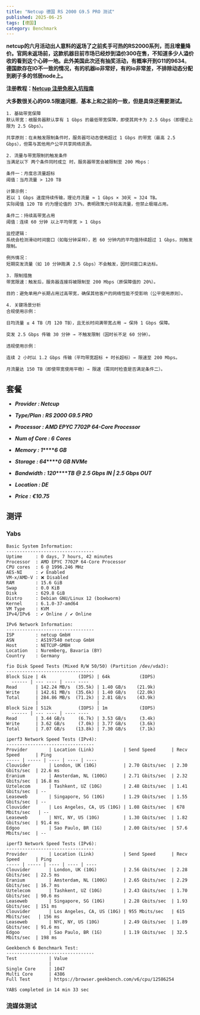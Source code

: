 ```yaml
---
title: "Netcup 德国 RS 2000 G9.5 PRO 测试"
published: 2025-06-25
tags: [德国]
category: Benchmark
---
```


**netcup的六月活动出人意料的返场了之前炙手可热的RS2000系列，而且增量降价。官网未返场前，这款机器目前市场已经炒到溢价300在售，不知道多少人溢价收的看到这个心碎一地。此外美国此次还有抽奖活动，有概率开到G11的9634**。**德国款存在IO不一致的情况，有的机器io非常好，有的io非常差，不排除动态分配到刷子多的邻居node上。**

**注册教程：[](https://catcat.blog/netcup-signup.html)[Netcup 注册免税入坑指南](https://catcat.blog/netcup-signup.html)**

**大多数很关心的G9.5限速问题**，**基本上和之前的一致，但是具体还需要测试。**

```shell
1. 基础带宽保障
默认带宽：根服务器默认享有 1 Gbps 的最低带宽保障，即使其网卡为 2.5 Gbps（即理论上限为 2.5 Gbps）。

共享原则：在未触发限制条件时，服务器可动态使用超过 1 Gbps 的带宽（最高 2.5 Gbps），但需与其他用户公平共享网络资源。

2. 流量与带宽限制的触发条件
当满足以下 两个条件同时成立 时，服务器带宽会被限制至 200 Mbps：

条件一：月度总流量超标
阈值：当月流量 > 120 TB

计算示例：
若以 1 Gbps 速度持续传输，理论月流量 ≈ 1 Gbps × 30天 ≈ 324 TB。
实际阈值 120 TB 约为理论值的 37%，表明政策允许较高流量，但禁止极端占用。

条件二：持续高带宽占用
阈值：连续 60 分钟 以上平均带宽 > 1 Gbps

监控逻辑：
系统会检测滑动时间窗口（如每分钟采样），若 60 分钟内的平均值持续超过 1 Gbps，则触发限制。

例外情况：
短期突发流量（如 10 分钟跑满 2.5 Gbps）不会触发，因时间窗口未达标。

3. 限制措施
带宽限速：触发后，服务器连接将被限制至 200 Mbps（原保障值的 20%）。

目的：避免单用户长期占用过高带宽，确保其他客户的网络性能不受影响（公平使用原则）。

4. 关键场景分析
合规使用示例：

日均流量 ≤ 4 TB（月 120 TB），且无长时间满带宽占用 → 保持 1 Gbps 保障。

突发 2.5 Gbps 传输 30 分钟 → 不触发限制（因时长不足 60 分钟）。

违规使用示例：

连续 2 小时以 1.2 Gbps 传输（平均带宽超标 + 时长超标）→ 限速至 200 Mbps。

月流量达 150 TB（即使带宽使用平稳）→ 限速（需同时检查是否满足条件二）。
```

## 套餐

- **_Provider : Netcup_**

- **_Type/Plan : RS 2000 G9.5 PRO_**

- **_Processor : AMD EPYC 7702P 64-Core Processor_**

- **_Num of Core : 6_** **_Cores_**

- **_Memory : 1_****_6_** **_GB_**

- **_Storage : 64_****_0_** **_GB NVMe_**

- **_Bandwidth : 120_****_TB @ 2.5 Gbps IN | 2.5 Gbps OUT_**

- **_Location : DE_**

- **_Price : €10.75_**

## 测评

### Yabs

```shell
Basic System Information:
---------------------------------
Uptime     : 0 days, 7 hours, 42 minutes
Processor  : AMD EPYC 7702P 64-Core Processor
CPU cores  : 6 @ 1996.246 MHz
AES-NI     : ✔ Enabled
VM-x/AMD-V : ❌ Disabled
RAM        : 15.6 GiB
Swap       : 0.0 KiB
Disk       : 629.8 GiB
Distro     : Debian GNU/Linux 12 (bookworm)
Kernel     : 6.1.0-37-amd64
VM Type    : KVM
IPv4/IPv6  : ✔ Online / ✔ Online

IPv6 Network Information:
---------------------------------
ISP        : netcup GmbH
ASN        : AS197540 netcup GmbH
Host       : NETCUP-GMBH
Location   : Nuremberg, Bavaria (BY)
Country    : Germany

fio Disk Speed Tests (Mixed R/W 50/50) (Partition /dev/vda3):
---------------------------------
Block Size | 4k            (IOPS) | 64k           (IOPS)
  ------ | --- ---- | ---- ---- 
Read       | 142.24 MB/s  (35.5k) | 1.40 GB/s    (21.9k)
Write      | 142.61 MB/s  (35.6k) | 1.40 GB/s    (22.0k)
Total      | 284.86 MB/s  (71.2k) | 2.81 GB/s    (43.9k)
           |                      |                     
Block Size | 512k          (IOPS) | 1m            (IOPS)
  ------ | --- ---- | ---- ---- 
Read       | 3.44 GB/s     (6.7k) | 3.53 GB/s     (3.4k)
Write      | 3.62 GB/s     (7.0k) | 3.77 GB/s     (3.6k)
Total      | 7.07 GB/s    (13.8k) | 7.30 GB/s     (7.1k)

iperf3 Network Speed Tests (IPv4):
---------------------------------
Provider        | Location (Link)           | Send Speed      | Recv Speed      | Ping           
----- | ----- | ---- | ---- | ---- 
Clouvider       | London, UK (10G)          | 2.70 Gbits/sec  | 2.30 Gbits/sec  | 22.6 ms        
Eranium         | Amsterdam, NL (100G)      | 2.71 Gbits/sec  | 2.32 Gbits/sec  | 16.8 ms        
Uztelecom       | Tashkent, UZ (10G)        | 2.48 Gbits/sec  | 1.41 Gbits/sec  | -- 
Leaseweb        | Singapore, SG (10G)       | 1.29 Gbits/sec  | 1.55 Gbits/sec  | -- 
Clouvider       | Los Angeles, CA, US (10G) | 1.08 Gbits/sec  | 678 Mbits/sec   | -- 
Leaseweb        | NYC, NY, US (10G)         | 1.30 Gbits/sec  | 1.82 Gbits/sec  | 91.4 ms        
Edgoo           | Sao Paulo, BR (1G)        | 2.00 Gbits/sec  | 57.6 Mbits/sec  | -- 

iperf3 Network Speed Tests (IPv6):
---------------------------------
Provider        | Location (Link)           | Send Speed      | Recv Speed      | Ping           
----- | ----- | ---- | ---- | ---- 
Clouvider       | London, UK (10G)          | 2.56 Gbits/sec  | 2.28 Gbits/sec  | 22.5 ms        
Eranium         | Amsterdam, NL (100G)      | 2.65 Gbits/sec  | 2.29 Gbits/sec  | 16.7 ms        
Uztelecom       | Tashkent, UZ (10G)        | 2.43 Gbits/sec  | 1.70 Gbits/sec  | 90.6 ms        
Leaseweb        | Singapore, SG (10G)       | 2.28 Gbits/sec  | 1.93 Gbits/sec  | 151 ms         
Clouvider       | Los Angeles, CA, US (10G) | 955 Mbits/sec   | 615 Mbits/sec   | 156 ms         
Leaseweb        | NYC, NY, US (10G)         | 2.49 Gbits/sec  | 1.89 Gbits/sec  | 91.6 ms        
Edgoo           | Sao Paulo, BR (1G)        | 1.19 Gbits/sec  | 32.5 Mbits/sec  | 198 ms         

Geekbench 6 Benchmark Test:
---------------------------------
Test            | Value                         
                |                               
Single Core     | 1047                          
Multi Core      | 4386                          
Full Test       | https://browser.geekbench.com/v6/cpu/12586254

YABS completed in 14 min 33 sec
```

### 流媒体测试

<picture>
    <source srcset="https://s3.catcat.blog/images/2025/06/d52e162747da77429320dfa3412cb3fc_720.avif" type="image/avif">
    <source srcset="https://s3.catcat.blog/images/2025/06/d52e162747da77429320dfa3412cb3fc_720.webp" type="image/webp">
    <img src="https://s3.catcat.blog/images/2025/06/d52e162747da77429320dfa3412cb3fc_720.jpg" alt="" loading="lazy">
</picture>
